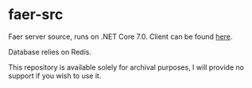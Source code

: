 # faer-src
Faer server source, runs on .NET Core 7.0. Client can be found [here](https://github.com/Zemagaia/faer-client). 

Database relies on Redis.

This repository is available solely for archival purposes, I will provide no support if you wish to use it.
